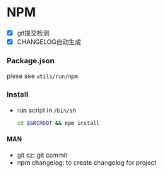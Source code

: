 # NPM

- [x] git提交检测
- [x] CHANGELOG自动生成

### Package.json

plese see ``utils/run/npm``

### Install

* run script in ``/bin/sh``
    ```zsh
    cd $SRCROOT && npm install
    ```

#### MAN

* git cz: git commit
* npm changelog: to create changelog for project